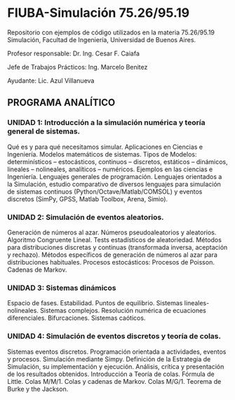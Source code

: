 # FIUBA-Simulación 75.26/95.19
Repositorio con ejemplos de código utilizados en la materia 75.26/95.19 Simulación, Facultad de Ingeniería, Universidad de Buenos Aires.

Profesor responsable: Dr. Ing. Cesar F. Caiafa

Jefe de Trabajos Prácticos: Ing. Marcelo Benitez

Ayudante: Lic. Azul Villanueva

## PROGRAMA ANALÍTICO
### UNIDAD 1: Introducción a la simulación numérica y teoría general de sistemas. 
Qué es y para qué necesitamos simular. Aplicaciones en Ciencias e Ingeniería. Modelos matemáticos de sistemas. Tipos de Modelos: determinísticos – estocásticos, continuos – discretos, estáticos – dinámicos, lineales – nolineales, analíticos – numéricos. Ejemplos en las ciencias e Ingeniería. Lenguajes generales de programación. Lenguajes orientados a la Simulación, estudio comparativo de diversos lenguajes para simulación de sistemas continuos (Python/Octave/Matlab/COMSOL) y eventos discretos (SimPy,  GPSS, Matlab Toolbox, Arena, Simio). 
### UNIDAD 2: Simulación de eventos aleatorios. 
Generación de números al azar. Números pseudoaleatorios y aleatorios. Algoritmo Congruente Lineal. 
Tests estadísticos de aleatoriedad.
Métodos para distribuciones discretas y continuas (transformada inversa,  aceptación y rechazo).
Métodos específicos de generación de números al azar para distribuciones habituales.
Procesos estocásticos: 
Procesos de Poisson. 
Cadenas de Markov.
### UNIDAD 3: Sistemas dinámicos 
Espacio de fases. Estabilidad. Puntos de equilibrio.
Sistemas lineales-nolineales. Sistemas complejos.
Resolución numérica de ecuaciones diferenciales. 
Bifurcaciones.
Sistemas caóticos.
### UNIDAD 4: Simulación de eventos discretos y teoría de colas. 
Sistemas eventos discretos. Programación orientada a actividades, eventos y procesos.
Simulación mediante Simpy. Definición de la Estrategia de Simulación, su implementación y ejecución. Análisis, crítica y presentación de los resultados obtenidos.
Introducción a Teoría de colas. Fórmula de Little. Colas M/M/1. Colas y cadenas de Markov. Colas M/G/1. Teorema de Burke y the Jackson.
